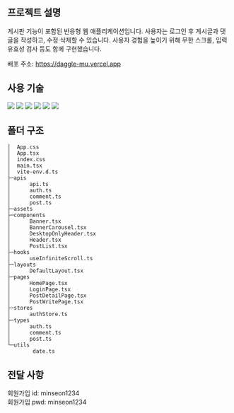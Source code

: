 ## 프로젝트 설명
게시판 기능이 포함된 반응형 웹 애플리케이션입니다. 사용자는 로그인 후 게시글과 댓글을 작성하고, 수정·삭제할 수 있습니다.
사용자 경험을 높이기 위해 무한 스크롤, 입력 유효성 검사 등도 함께 구현했습니다.

배포 주소: https://daggle-mu.vercel.app

## 사용 기술
<img src="https://img.shields.io/badge/React-61DAFB?style=for-the-badge&logo=React&logoColor=white"> <img src="https://img.shields.io/badge/Typescript-3178C6?style=for-the-badge&logo=Typescript&logoColor=white"> <img src="https://img.shields.io/badge/TailwindCSS-06B6D4?style=for-the-badge&logo=TailwindCSS&logoColor=white"> <img src="https://img.shields.io/badge/zustand-000000?style=for-the-badge&logo=&logoColor=white"> <img src="https://img.shields.io/badge/axios-5A29E4?style=for-the-badge&logo=styledcomponents&logoColor=white"> <img src="https://img.shields.io/badge/Vite-646CFF?style=for-the-badge&logo=Vite&logoColor=white">

## 폴더 구조
```
│  App.css
│  App.tsx
│  index.css
│  main.tsx
│  vite-env.d.ts
├─apis
│      api.ts
│      auth.ts
│      comment.ts
│      post.ts
├─assets
├─components
│      Banner.tsx
│      BannerCarousel.tsx
│      DesktopOnlyHeader.tsx
│      Header.tsx
│      PostList.tsx
├─hooks
│      useInfiniteScroll.ts
├─layouts
│      DefaultLayout.tsx
├─pages
│      HomePage.tsx
│      LoginPage.tsx
│      PostDetailPage.tsx
│      PostWritePage.tsx
├─stores
│      authStore.ts
├─types
│      auth.ts
│      comment.ts
│      post.ts
└─utils
        date.ts
```

## 전달 사항
회원가입 id: minseon1234 <br/>
회원가입 pwd: minseon1234

